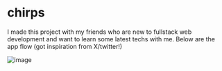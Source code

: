 # chirps

I made this project with my friends who are new to fullstack web development and want to learn some latest techs with me. Below are the app flow (got inspiration from X/twitter!)

![image](https://github.com/brmxy/chirps/assets/68318936/ffb12376-2072-4db2-8a87-52aeec9581ad)
